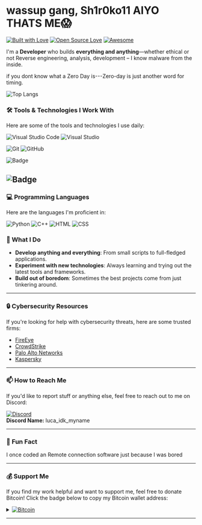 # wassup gang,  Sh1r0ko11 AIYO THATS ME😱

[![Built with Love](https://forthebadge.com/images/badges/built-with-love.png)](https://github.com/YourUsername)
[![Open Source Love](https://badges.frapsoft.com/os/v2/open-source.svg?v=103)](https://github.com/YourUsername)
[![Awesome](https://cdn.rawgit.com/sindresorhus/awesome/d7305f38d29fed78fa85652e3a63e154dd8e8829/media/badge.svg)](https://github.com/YourUsername)

I'm a **Developer** who builds **everything and anything**—whether ethical or not
Reverse engineering, analysis, development – I know malware from the inside.

if you dont know what a Zero Day is---Zero-day is just another word for timing.


![Top Langs](https://github-readme-stats.vercel.app/api/top-langs/?username=Sh1r0ko11&layout=compact&theme=tokyonight)

### 🛠️ Tools & Technologies I Work With

Here are some of the tools and technologies I use daily:



![Visual Studio Code](https://img.shields.io/badge/Visual_Studio_Code-0078D4?style=for-the-badge&logo=visual%20studio%20code&logoColor=white)
![Visual Studio](https://img.shields.io/badge/Visual_Studio-5C2D91?style=for-the-badge&logo=visual%20studio&logoColor=white)


![Git](https://img.shields.io/badge/Git-F05032?style=for-the-badge&logo=git&logoColor=white)
![GitHub](https://img.shields.io/badge/GitHub-100000?style=for-the-badge&logo=github&logoColor=white)

![Badge](https://www.codestring.co.uk/wp-content/uploads/2016/07/VisualStudio.png) 

![Badge](https://upload.wikimedia.org/wikipedia/commons/thumb/9/9a/Visual_Studio_Code_1.35_icon.svg/2048px-Visual_Studio_Code_1.35_icon.svg.png) 
---

### 💻 Programming Languages

Here are the languages I'm proficient in:

![Python](https://img.shields.io/badge/Python-3776AB?style=for-the-badge&logo=python&logoColor=white)
![C++](https://img.shields.io/badge/C%2B%2B-00599C?style=for-the-badge&logo=c%2B%2B&logoColor=white)
![HTML](https://img.shields.io/badge/HTML5-E34F26?style=for-the-badge&logo=html5&logoColor=white)
![CSS](https://img.shields.io/badge/CSS3-1572B6?style=for-the-badge&logo=css3&logoColor=white)


### 🚀 What I Do

- **Develop anything and everything**: From small scripts to full-fledged applications.
- **Experiment with new technologies**: Always learning and trying out the latest tools and frameworks.
- **Build out of boredom**: Sometimes the best projects come from just tinkering around.

---

### 🔒 Cybersecurity Resources

If you're looking for help with cybersecurity threats, here are some trusted firms:

- [FireEye](https://www.mandiant.com/)
- [CrowdStrike](https://www.crowdstrike.com/)
- [Palo Alto Networks](https://www.paloaltonetworks.com/)
- [Kaspersky](https://www.kaspersky.com/)

---

### 📫 How to Reach Me

If you'd like to report stuff or anything else, feel free to reach out to me on Discord:

[![Discord](https://img.shields.io/badge/Discord-7289DA?style=for-the-badge&logo=discord&logoColor=white)](https://discord.com/users/YourDiscordID)  
**Discord Name:** luca_idk_myname

---



### 🎉 Fun Fact

I once coded an Remote connection software just because I was bored

---

### 💰 Support Me

If you find my work helpful and want to support me, feel free to donate Bitcoin! Click the badge below to copy my Bitcoin wallet address:

<details>
<summary><a href="#" onclick="navigator.clipboard.writeText('bc1qfx23gwsjtpaefw7tpe23f7fhsswtzjxhqasu9r').then(() => alert('Bitcoin address copied to clipboard! 🎉'))"><img src="https://img.shields.io/badge/Bitcoin-000000?style=for-the-badge&logo=bitcoin&logoColor=white" alt="Bitcoin"></a></summary>
<br>
My Bitcoin wallet address: <code>bc1qfx23gwsjtpaefw7tpe23f7fhsswtzjxhqasu9r</code>
</details>

---


